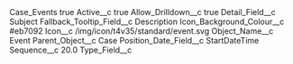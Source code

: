 <?xml version="1.0" encoding="UTF-8"?>
<CustomMetadata xmlns="http://soap.sforce.com/2006/04/metadata" xmlns:xsi="http://www.w3.org/2001/XMLSchema-instance" xmlns:xsd="http://www.w3.org/2001/XMLSchema">
    <label>Case_Events</label>
    <protected>true</protected>
    <values>
        <field>Active__c</field>
        <value xsi:type="xsd:boolean">true</value>
    </values>
    <values>
        <field>Allow_Drilldown__c</field>
        <value xsi:type="xsd:boolean">true</value>
    </values>
    <values>
        <field>Detail_Field__c</field>
        <value xsi:type="xsd:string">Subject</value>
    </values>
    <values>
        <field>Fallback_Tooltip_Field__c</field>
        <value xsi:type="xsd:string">Description</value>
    </values>
    <values>
        <field>Icon_Background_Colour__c</field>
        <value xsi:type="xsd:string">#eb7092</value>
    </values>
    <values>
        <field>Icon__c</field>
        <value xsi:type="xsd:string">/img/icon/t4v35/standard/event.svg</value>
    </values>
    <values>
        <field>Object_Name__c</field>
        <value xsi:type="xsd:string">Event</value>
    </values>
    <values>
        <field>Parent_Object__c</field>
        <value xsi:type="xsd:string">Case</value>
    </values>
    <values>
        <field>Position_Date_Field__c</field>
        <value xsi:type="xsd:string">StartDateTime</value>
    </values>
    <values>
        <field>Sequence__c</field>
        <value xsi:type="xsd:double">20.0</value>
    </values>
    <values>
        <field>Type_Field__c</field>
        <value xsi:nil="true"/>
    </values>
</CustomMetadata>
